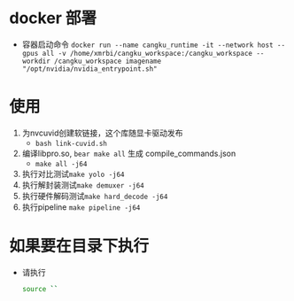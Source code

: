 # docker 部署
- 容器启动命令 `docker run --name cangku_runtime -it --network host --gpus all -v /home/xmrbi/cangku_workspace:/cangku_workspace --workdir /cangku_workspace imagename "/opt/nvidia/nvidia_entrypoint.sh"`

# 使用
1. 为nvcuvid创建软链接，这个库随显卡驱动发布
    - `bash link-cuvid.sh`
2. 编译libpro.so, `bear make all` 生成 compile_commands.json
    - `make all -j64`
3. 执行对比测试`make yolo -j64`
4. 执行解封装测试`make demuxer -j64`
5. 执行硬件解码测试`make hard_decode -j64`
6. 执行pipeline `make pipeline -j64`

# 如果要在目录下执行
- 请执行
    ```bash
    source ``
    ```
